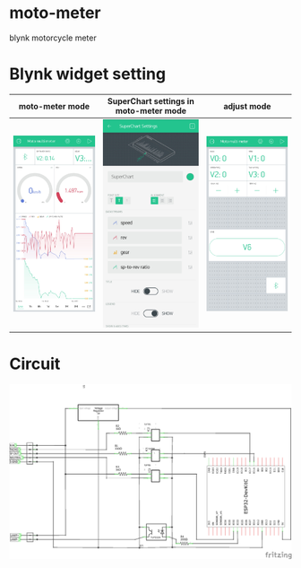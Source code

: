 # moto-meter
blynk motorcycle meter 
# Blynk widget setting
| moto-meter mode | SuperChart settings in moto-meter mode | adjust mode |
|---|---|---|
|![Blynk Widget 1](images/Blynk_widgets_1.JPG)|![Blynk Widget 2](images/Blynk_widgets_2.JPG)|![Blynk Widget adjustmode](images/Blynk_widgets_adjustmode.JPG)|
# Circuit
![Circuit](images/ESP32_moto-meter_circuit.png)
